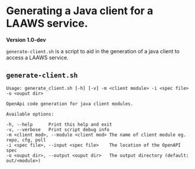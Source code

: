 # Generating a Java client for a LAAWS service.

**Version 1.0-dev**

`generate-client.sh` is a script to aid in the generation of a java client to access a LAAWS service.

## `generate-client.sh`

    Usage: generate_client.sh [-h] [-v] -m <client module> -i <spec file> -o <ouput dir>

    OpenApi code generation for java client modules.

    Available options:

    -h, --help      Print this help and exit
    -v, --verbose   Print script debug info
    -m <client mod>, --module <client mod> The name of client module eg. repo, cfg, poll
    -i <spec file>, --input	<spec file>	   The location of the OpenAPI spec
    -o <ouput dir>, --output <ouput dir>   The output directory (default: out/<module>)
